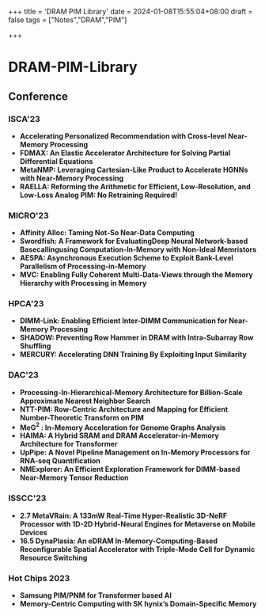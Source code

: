 +++
title = 'DRAM PIM Library'
date = 2024-01-08T15:55:04+08:00
draft = false
tags = ["Notes","DRAM","PIM"]

+++

# DRAM-PIM-Library



## Conference

### ISCA'23

* **Accelerating Personalized Recommendation with Cross-level Near-Memory Processing**
* **FDMAX: An Elastic Accelerator Architecture for Solving Partial Differential Equations**
* **MetaNMP: Leveraging Cartesian-Like Product to Accelerate HGNNs with Near-Memory Processing**
* **RAELLA: Reforming the Arithmetic for Efficient, Low-Resolution, and Low-Loss Analog PIM: No Retraining Required!**

### MICRO'23

* **Affinity Alloc: Taming Not-So Near-Data Computing**
* **Swordfish: A Framework for EvaluatingDeep Neural Network-based Basecallingusing Computation-In-Memory with Non-Ideal Memristors**
* **AESPA: Asynchronous Execution Scheme to Exploit  Bank-Level Parallelism of Processing-in-Memory**
* **MVC: Enabling Fully Coherent Multi-Data-Views through the Memory Hierarchy with Processing in Memory**

### HPCA'23

* **DIMM-Link: Enabling Efficient Inter-DIMM Communication for Near-Memory Processing**
* **SHADOW: Preventing Row Hammer in DRAM with Intra-Subarray Row Shuffling**
* **MERCURY: Accelerating DNN Training By Exploiting Input Similarity**

### DAC'23

* **Processing-In-Hierarchical-Memory Architecture for Billion-Scale Approximate Nearest Neighbor Search**
* **NTT-PIM: Row-Centric Architecture and Mapping for Efficient Number-Theoretic Transform on PIM**
* **MeG$^2$ : In-Memory Acceleration for Genome Graphs Analysis**
* **HAIMA: A Hybrid SRAM and DRAM Accelerator-in-Memory Architecture for Transformer**
* **UpPipe: A Novel Pipeline Management on In-Memory Processors for RNA-seq Quantification**
* **NMExplorer: An Efficient Exploration Framework for DIMM-based Near-Memory Tensor Reduction**

### ISSCC'23

* **2.7 MetaVRain: A 133mW Real-Time Hyper-Realistic 3D-NeRF Processor with 1D-2D Hybrid-Neural Engines for Metaverse on Mobile Devices**
* **16.5 DynaPlasia: An eDRAM In-Memory-Computing-Based Reconfigurable Spatial Accelerator with Triple-Mode Cell for Dynamic Resource Switching**

### Hot Chips 2023

* **Samsung PIM/PNM for Transformer based AI**
* **Memory-Centric Computing with SK hynix’s Domain-Specific Memory**
